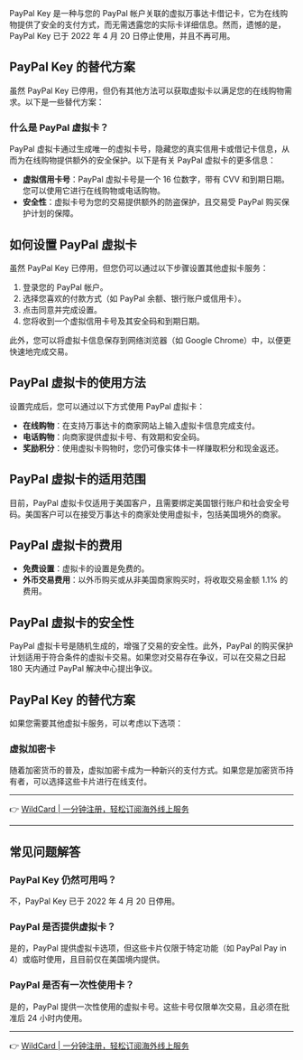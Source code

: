 PayPal Key 是一种与您的 PayPal 帐户关联的虚拟万事达卡借记卡，它为在线购物提供了安全的支付方式，而无需透露您的实际卡详细信息。然而，遗憾的是，PayPal Key 已于 2022 年 4 月 20 日停止使用，并且不再可用。

## PayPal Key 的替代方案

虽然 PayPal Key 已停用，但仍有其他方法可以获取虚拟卡以满足您的在线购物需求。以下是一些替代方案：

### 什么是 PayPal 虚拟卡？

PayPal 虚拟卡通过生成唯一的虚拟卡号，隐藏您的真实信用卡或借记卡信息，从而为在线购物提供额外的安全保护。以下是有关 PayPal 虚拟卡的更多信息：

- **虚拟信用卡号**：PayPal 虚拟卡号是一个 16 位数字，带有 CVV 和到期日期。您可以使用它进行在线购物或电话购物。
- **安全性**：虚拟卡号为您的交易提供额外的防盗保护，且交易受 PayPal 购买保护计划的保障。

## 如何设置 PayPal 虚拟卡

虽然 PayPal Key 已停用，但您仍可以通过以下步骤设置其他虚拟卡服务：

1. 登录您的 PayPal 帐户。
2. 选择您喜欢的付款方式（如 PayPal 余额、银行账户或信用卡）。
3. 点击同意并完成设置。
4. 您将收到一个虚拟信用卡号及其安全码和到期日期。

此外，您可以将虚拟卡信息保存到网络浏览器（如 Google Chrome）中，以便更快速地完成交易。

## PayPal 虚拟卡的使用方法

设置完成后，您可以通过以下方式使用 PayPal 虚拟卡：

- **在线购物**：在支持万事达卡的商家网站上输入虚拟卡信息完成支付。
- **电话购物**：向商家提供虚拟卡号、有效期和安全码。
- **奖励积分**：使用虚拟卡购物时，您仍可像实体卡一样赚取积分和现金返还。

## PayPal 虚拟卡的适用范围

目前，PayPal 虚拟卡仅适用于美国客户，且需要绑定美国银行账户和社会安全号码。美国客户可以在接受万事达卡的商家处使用虚拟卡，包括美国境外的商家。

## PayPal 虚拟卡的费用

- **免费设置**：虚拟卡的设置是免费的。
- **外币交易费用**：以外币购买或从非美国商家购买时，将收取交易金额 1.1% 的费用。

## PayPal 虚拟卡的安全性

PayPal 虚拟卡号是随机生成的，增强了交易的安全性。此外，PayPal 的购买保护计划适用于符合条件的虚拟卡交易。如果您对交易存在争议，可以在交易之日起 180 天内通过 PayPal 解决中心提出争议。

## PayPal Key 的替代方案

如果您需要其他虚拟卡服务，可以考虑以下选项：

### 虚拟加密卡

随着加密货币的普及，虚拟加密卡成为一种新兴的支付方式。如果您是加密货币持有者，可以选择这些卡片进行在线支付。

---

👉 [WildCard | 一分钟注册，轻松订阅海外线上服务](https://bit.ly/bewildcard)

---

## 常见问题解答

### PayPal Key 仍然可用吗？

不，PayPal Key 已于 2022 年 4 月 20 日停用。

### PayPal 是否提供虚拟卡？

是的，PayPal 提供虚拟卡选项，但这些卡片仅限于特定功能（如 PayPal Pay in 4）或临时使用，且目前仅在美国境内提供。

### PayPal 是否有一次性使用卡？

是的，PayPal 提供一次性使用的虚拟卡号。这些卡号仅限单次交易，且必须在批准后 24 小时内使用。

---

👉 [WildCard | 一分钟注册，轻松订阅海外线上服务](https://bit.ly/bewildcard)